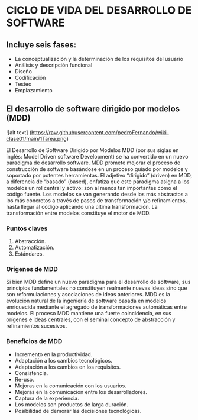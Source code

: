 # CICLO DE VIDA DEL DESARROLLO DE SOFTWARE

## Incluye seis fases:

- La conceptualización y la determinación de los requisitos del usuario
- Análisis y descripción funcional
- Diseño
- Codificación
- Testeo
- Emplazamiento

## El desarrollo de software dirigido por modelos (MDD)

![alt text] (https://raw.githubusercontent.com/pedroFernando/wiki-clase01/main/1Tarea.png)

El Desarrollo de Software Dirigido por Modelos MDD (por sus siglas en inglés: Model Driven software Development) se ha convertido en un nuevo paradigma de desarrollo software. MDD promete mejorar el proceso de construcción de software basándose en un proceso guiado por modelos y soportado por potentes herramientas. El adjetivo “dirigido” (driven) en MDD, a diferencia de “basado” (based), enfatiza que este paradigma asigna a los modelos un rol central y activo: son al menos tan importantes como el código fuente. Los modelos se van generando desde los más abstractos a los más concretos a través de pasos de transformación y/o refinamientos, hasta llegar al código aplicando una última transformación. La transformación entre modelos constituye el motor de MDD.

### Puntos claves

1. Abstracción.
2. Automatización.
3. Estándares.

### Orígenes de MDD

Si bien MDD define un nuevo paradigma para el desarrollo de software, sus principios fundamentales no constituyen realmente nuevas ideas sino que son reformulaciones y asociaciones de ideas anteriores. MDD es la evolución natural de la ingeniería de software basada en modelos enriquecida mediante el agregado de transformaciones automáticas entre modelos.
El proceso MDD mantiene una fuerte coincidencia, en sus orígenes e ideas centrales, con el seminal concepto de abstracción y refinamientos sucesivos.

### Beneficios de MDD

- Incremento en la productividad.
- Adaptación a los cambios tecnológicos.
- Adaptación a los cambios en los requisitos.
- Consistencia.
- Re-uso.
- Mejoras en la comunicación con los usuarios.
- Mejoras en la comunicación entre los desarrolladores.
- Captura de la experiencia.
- Los modelos son productos de larga duración.
- Posibilidad de demorar las decisiones tecnológicas.
